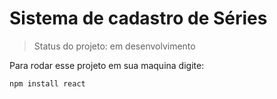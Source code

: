 # Sistema de cadastro de Séries #

> Status do projeto: em desenvolvimento

Para rodar esse projeto em sua maquina digite:

```
npm install react
```
